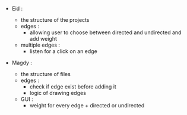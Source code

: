 - Eid :

    - the structure of the projects
    - edges :
        - allowing user to choose between directed and undirected and add weight
    - multiple edges :
        - listen for a click on an edge

- Magdy :

    - the structure of files
    - edges :
        - check if edge exist before adding it
        - logic of drawing edges
    - GUI :
        - weight for every edge + directed or undirected 

  















